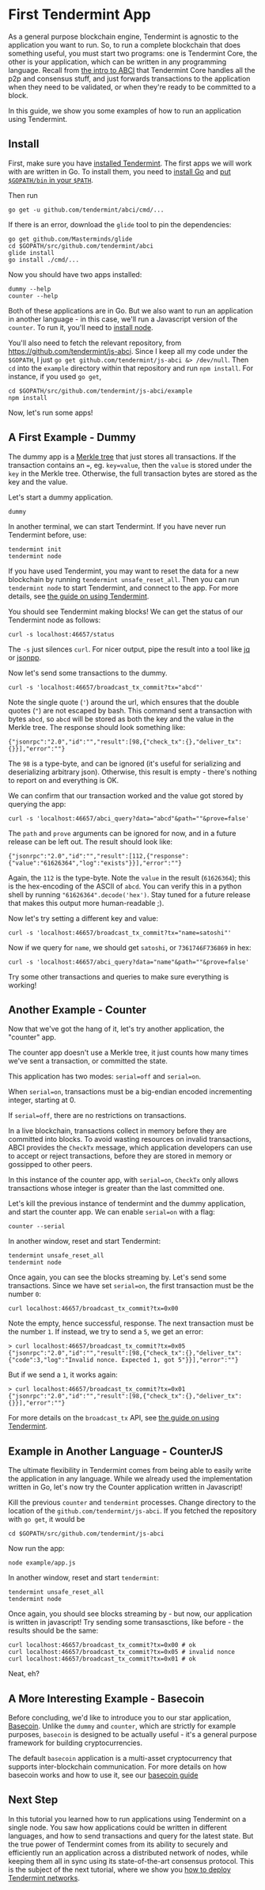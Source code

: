 # First Tendermint App

As a general purpose blockchain engine, Tendermint is agnostic to the application you want to run.
So, to run a complete blockchain that does something useful, you must start two programs:
one is Tendermint Core, the other is your application, which can be written in any programming language.
Recall from [the intro to ABCI](/intro/abci-overview) that Tendermint Core handles all the p2p and consensus stuff,
and just forwards transactions to the application when they need to be validated, or when they're ready to be committed to a block.

In this guide, we show you some examples of how to run an application using Tendermint.

## Install

First, make sure you have [installed Tendermint](/intro/getting-started/download-tendermint).
The first apps we will work with are written in Go. 
To install them, you need to [install Go](https://golang.org/doc/install) and 
[put `$GOPATH/bin` in your `$PATH`](https://github.com/tendermint/tendermint/wiki/Setting-GOPATH). 

Then run

```
go get -u github.com/tendermint/abci/cmd/...
```

If there is an error, download the `glide` tool to pin the dependencies:

```
go get github.com/Masterminds/glide
cd $GOPATH/src/github.com/tendermint/abci
glide install
go install ./cmd/...
```

Now you should have two apps installed: 

```
dummy --help
counter --help
```

Both of these applications are in Go. 
But we also want to run an application in another language - 
in this case, we'll run a Javascript version of the `counter`.
To run it, you'll need to [install node](https://nodejs.org/en/download/).

You'll also need to fetch the relevant repository, from https://github.com/tendermint/js-abci.
Since I keep all my code under the `$GOPATH`, I just `go get github.com/tendermint/js-abci &> /dev/null`.
Then `cd` into the `example` directory within that repository and run `npm install`.
For instance, if you used `go get`, 

```
cd $GOPATH/src/github.com/tendermint/js-abci/example
npm install
```

Now, let's run some apps!

## A First Example - Dummy

The dummy app is a [Merkle tree](https://en.wikipedia.org/wiki/Merkle_tree) that just stores all transactions.
If the transaction contains an `=`, eg. `key=value`, 
then the `value` is stored under the `key` in the Merkle tree.
Otherwise, the full transaction bytes are stored as the key and the value.

Let's start a dummy application. 

```
dummy
```

In another terminal, we can start Tendermint.
If you have never run Tendermint before, use:

```
tendermint init 
tendermint node
```

If you have used Tendermint, you may want to reset the data for a new blockchain by running `tendermint unsafe_reset_all`.
Then you can run `tendermint node` to start Tendermint, and connect to the app.
For more details, see [the guide on using Tendermint](/docs/guides/using-tendermint).

You should see Tendermint making blocks! 
We can get the status of our Tendermint node as follows:

```
curl -s localhost:46657/status
```

The `-s` just silences `curl`. For nicer output, pipe the result into a tool like [jq](https://stedolan.github.io/jq/) 
or [jsonpp](https://github.com/jmhodges/jsonpp).

Now let's send some transactions to the dummy.

```
curl -s 'localhost:46657/broadcast_tx_commit?tx="abcd"'
```

Note the single quote (`'`) around the url, which ensures that the double quotes (`"`) are not escaped by bash.
This command sent a transaction with bytes `abcd`, so `abcd` will be stored as both the key and the value in the Merkle tree.
The response should look something like:

```
{"jsonrpc":"2.0","id":"","result":[98,{"check_tx":{},"deliver_tx":{}}],"error":""}
```

The `98` is a type-byte, and can be ignored (it's useful for serializing and deserializing arbitrary json).
Otherwise, this result is empty - there's nothing to report on and everything is OK.

We can confirm that our transaction worked and the value got stored by querying the app:

```
curl -s 'localhost:46657/abci_query?data="abcd"&path=""&prove=false'
```

The `path` and `prove` arguments can be ignored for now, and in a future release can be left out.
The result should look like:


```
{"jsonrpc":"2.0","id":"","result":[112,{"response":{"value":"61626364","log":"exists"}}],"error":""}
```

Again, the `112` is the type-byte. Note the `value` in the result (`61626364`); this is the hex-encoding of the ASCII of `abcd`.
You can verify this in a python shell by running `"61626364".decode('hex')`.
Stay tuned for a future release that makes this output more human-readable ;). 

Now let's try setting a different key and value:

```
curl -s 'localhost:46657/broadcast_tx_commit?tx="name=satoshi"'
```

Now if we query for `name`, we should get `satoshi`, or `7361746F736869` in hex:

```
curl -s 'localhost:46657/abci_query?data="name"&path=""&prove=false'
```

Try some other transactions and queries to make sure everything is working!

## Another Example - Counter

Now that we've got the hang of it, let's try another application, the "counter" app.

The counter app doesn't use a Merkle tree, it just counts how many times we've sent a transaction,
or committed the state. 

This application has two modes: `serial=off` and `serial=on`.

When `serial=on`, transactions must be a big-endian encoded incrementing integer, starting at 0.

If `serial=off`, there are no restrictions on transactions.

In a live blockchain, transactions collect in memory before they are committed into blocks.
To avoid wasting resources on invalid transactions,
ABCI provides the `CheckTx` message,
which application developers can use to accept or reject transactions,
before they are stored in memory or gossipped to other peers.

In this instance of the counter app, with `serial=on`, `CheckTx` only allows transactions whose integer is greater than the last committed one.

Let's kill the previous instance of tendermint and the dummy application, and start the counter app.
We can enable `serial=on` with a flag:

```
counter --serial
```

In another window, reset and start Tendermint:

```
tendermint unsafe_reset_all
tendermint node
```

Once again, you can see the blocks streaming by. Let's send some transactions.
Since we have set `serial=on`, the first transaction must be the number `0`:

```
curl localhost:46657/broadcast_tx_commit?tx=0x00
```

Note the empty, hence successful, response.
The next transaction must be the number `1`. If instead, we try to send a `5`, we get an error:

```
> curl localhost:46657/broadcast_tx_commit?tx=0x05
{"jsonrpc":"2.0","id":"","result":[98,{"check_tx":{},"deliver_tx":{"code":3,"log":"Invalid nonce. Expected 1, got 5"}}],"error":""}
```

But if we send a `1`, it works again:

```
> curl localhost:46657/broadcast_tx_commit?tx=0x01
{"jsonrpc":"2.0","id":"","result":[98,{"check_tx":{},"deliver_tx":{}}],"error":""}
```

For more details on the `broadcast_tx` API, 
see [the guide on using Tendermint](/docs/guides/using-tendermint).

## Example in Another Language - CounterJS

The ultimate flexibility in Tendermint comes from being able to easily write the application in any language.
While we already used the implementation written in Go, 
let's now try the Counter application written in Javascript!

Kill the previous `counter` and `tendermint` processes.
Change directory to the location of the `github.com/tendermint/js-abci`.
If you fetched the repository with `go get`, it would be 

```
cd $GOPATH/src/github.com/tendermint/js-abci
```

Now run the app:

```
node example/app.js
```

In another window, reset and start `tendermint`:

```
tendermint unsafe_reset_all
tendermint node
```

Once again, you should see blocks streaming by - but now, our application is written in javascript!
Try sending some transasctions, like before - the results should be the same:

```
curl localhost:46657/broadcast_tx_commit?tx=0x00 # ok
curl localhost:46657/broadcast_tx_commit?tx=0x05 # invalid nonce
curl localhost:46657/broadcast_tx_commit?tx=0x01 # ok
```

Neat, eh?

## A More Interesting Example - Basecoin

Before concluding, we'd like to introduce you to our star application, [Basecoin](https://github.com/tendermint/basecoin).
Unlike the `dummy` and `counter`, which are strictly for example purposes, 
`basecoin` is designed to be actually useful - it's a general purpose framework for building cryptocurrencies.

The default `basecoin` application is a multi-asset cryptocurrency that supports inter-blockchain communication.
For more details on how basecoin works and how to use it, see our [basecoin guide](https://github.com/tendermint/basecoin/blob/develop/docs/guide/basecoin-basics.md)


## Next Step

In this tutorial you learned how to run applications using Tendermint on a single node.
You saw how applications could be written in different languages, 
and how to send transactions and query for the latest state.
But the true power of Tendermint comes from its ability to securely and efficiently run an application 
across a distributed network of nodes, while keeping them all in sync using its state-of-the-art consensus protocol.
This is the subject of the next tutorial, where we show you [how to deploy Tendermint networks](/intro/getting-started/deploy-testnet).
